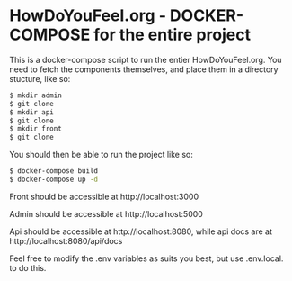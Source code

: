HowDoYouFeel.org - DOCKER-COMPOSE for the entire project
=========================

This is a docker-compose script to run the entier HowDoYouFeel.org. You need to fetch the components themselves, and place them
in a directory stucture, like so:

```bash
$ mkdir admin
$ git clone  
$ mkdir api
$ git clone  
$ mkdir front
$ git clone  
```

You should then be able to run the project like so:

```bash
$ docker-compose build
$ docker-compose up -d
```

Front should be accessible at http://localhost:3000

Admin should be accessible at http://localhost:5000

Api should be accessible at http://localhost:8080, while api docs are at http://localhost:8080/api/docs

Feel free to modify the .env variables as suits you best, but use .env.local. to do this.


